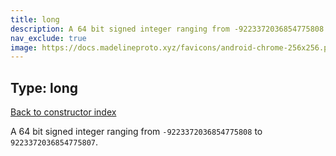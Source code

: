 ```yaml
---
title: long
description: A 64 bit signed integer ranging from -9223372036854775808 to 9223372036854775807
nav_exclude: true
image: https://docs.madelineproto.xyz/favicons/android-chrome-256x256.png
---
```

## Type: long  
[Back to constructor index](index.html)

A 64 bit signed integer ranging from `-9223372036854775808` to `9223372036854775807`.
